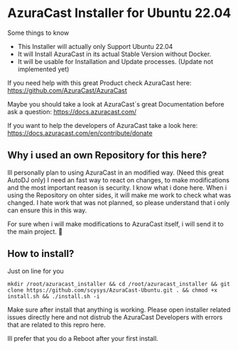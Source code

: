 # AzuraCast Installer for Ubuntu 22.04

Some things to know
- This Installer will actually only Support Ubuntu 22.04
- It will Install AzuraCast in its actual Stable Version without Docker.
- It will be usable for Installation and Update processes. (Update not implemented yet)

If you need help with this great Product check AzuraCast here: https://github.com/AzuraCast/AzuraCast

Maybe you should take a look at AzuraCast´s great Documentation before ask a question: https://docs.azuracast.com/

If you want to help the developers of AzuraCast take a look here: https://docs.azuracast.com/en/contribute/donate

## Why i used an own Repository for this here?

Ill personally plan to using AzuraCast in an modified way. (Need this great AutoDJ only) I need an fast way to react on changes, to make modifications and the most important reason is security. I know what i done here. When i using the Repository on ohter sides, it will make me work to check what was changed. I hate work that was not planned, so please understand that i only can ensure this in this way.

For sure when i will make modifications to AzuraCast itself, i will send it to the main project. 🥳

## How to install?

Just on line for you

```
mkdir /root/azuracast_installer && cd /root/azuracast_installer && git clone https://github.com/scysys/AzuraCast-Ubuntu.git . && chmod +x install.sh && ./install.sh -i
```

Make sure after install that anything is working. Please open installer related issues directly here and not distrub the AzuraCast Developers with errors that are related to this repro here.

Ill prefer that you do a Reboot after your first install.
